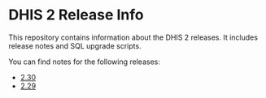 # DHIS 2 Release Info

This repository contains information about the DHIS 2 releases. It includes release notes and SQL upgrade scripts.

You can find notes for the following releases:

- [2.30](releases/2.30/README.md)
- [2.29](releases/2.29/README.md)
